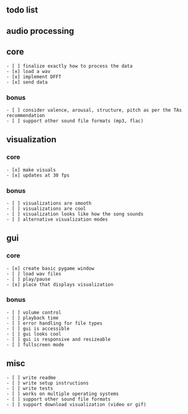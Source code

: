 ## todo list

    

## audio processing
## core
    - [ ] finalize exactly how to process the data 
    - [x] load a wav
    - [x] implement DFFT
    - [x] send data 
### bonus
    - [ ] consider valence, arousal, structure, pitch as per the TAs recommendation
    - [ ] support other sound file formats (mp3, flac)

## visualization
### core
    - [x] make visuals
    - [x] updates at 30 fps
### bonus
    - [ ] visualizations are smooth
    - [ ] visualizations are cool 
    - [ ] visualization looks like how the song sounds
    - [ ] alternative visualization modes

## gui
### core
    - [x] create basic pygame window
    - [ ] load wav files
    - [ ] play/pause
    - [x] place that displays visualization
### bonus
    - [ ] volume control
    - [ ] playback time
    - [ ] error handling for file types
    - [ ] gui is accessible
    - [ ] gui looks cool
    - [ ] gui is responsive and resizeable
    - [ ] fullscreen mode

## misc

    - [ ] write readme 
    - [ ] write setup instructions
    - [ ] write tests
    - [ ] works on multiple operating systems
    - [ ] support other sound file formats
    - [ ] support download visualization (video or gif)